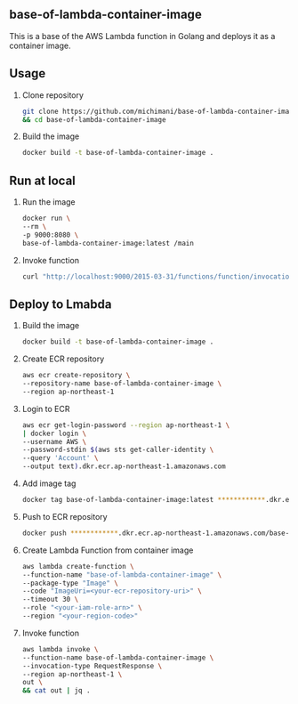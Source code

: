 base-of-lambda-container-image
---

This is a base of the AWS Lambda function in Golang and deploys it as a container image.

## Usage

1. Clone repository

    ```bash
    git clone https://github.com/michimani/base-of-lambda-container-image.git \
    && cd base-of-lambda-container-image
    ```

2. Build the image

    ```bash
    docker build -t base-of-lambda-container-image .
    ```

## Run at local

1. Run the image

    ```bash
    docker run \
    --rm \
    -p 9000:8080 \
    base-of-lambda-container-image:latest /main
    ```

3. Invoke function

    ```bash
    curl "http://localhost:9000/2015-03-31/functions/function/invocations"
    ```

## Deploy to Lmabda

1. Build the image

    ```bash
    docker build -t base-of-lambda-container-image .
    ```

2. Create ECR repository

    ```bash
    aws ecr create-repository \
    --repository-name base-of-lambda-container-image \
    --region ap-northeast-1
    ```

3. Login to ECR

    ```bash
    aws ecr get-login-password --region ap-northeast-1 \
    | docker login \
    --username AWS \
    --password-stdin $(aws sts get-caller-identity \
    --query 'Account' \
    --output text).dkr.ecr.ap-northeast-1.amazonaws.com
    ```
    
4. Add image tag

    ```bash
    docker tag base-of-lambda-container-image:latest ************.dkr.ecr.ap-northeast-1.amazonaws.com/base-of-lambda-container-image:latest
    ```
    
5. Push to ECR repository

    ```bash
    docker push ************.dkr.ecr.ap-northeast-1.amazonaws.com/base-of-lambda-container-image:latest
    ```

6. Create Lambda Function from container image

    ```bash
    aws lambda create-function \
    --function-name "base-of-lambda-container-image" \
    --package-type "Image" \
    --code "ImageUri=<your-ecr-repository-uri>" \
    --timeout 30 \
    --role "<your-iam-role-arn>" \
    --region "<your-region-code>"
    ```

7. Invoke function

    ```bash
    aws lambda invoke \
    --function-name base-of-lambda-container-image \
    --invocation-type RequestResponse \
    --region ap-northeast-1 \
    out \
    && cat out | jq .
    ```
